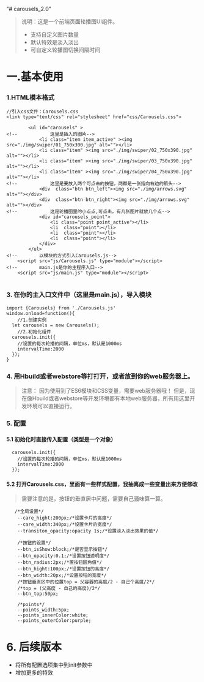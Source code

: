 "# carousels_2.0" 
>说明：这是一个前端页面轮播图UI组件。
> * 支持自定义图片数量
> * 默认特效是淡入淡出
> * 可自定义轮播图切换间隔时间
>

# 一.基本使用
### 1.HTML模本格式
````
//引入css文件：Carousels.css
<link type="text/css" rel="stylesheet" href="css/Carousels.css">
````

````
		<ul id="carousels" >
<!--			这里是插入的图片-->
			<li class="item item_active" ><img src="./img/swiper/01_750x390.jpg" alt=""></li>
			<li class="item" ><img src="./img/swiper/02_750x390.jpg" alt=""></li>
			<li class="item" ><img src="./img/swiper/03_750x390.jpg" alt=""></li>
			<li class="item" ><img src="./img/swiper/04_750x390.jpg" alt=""></li>
<!--			这里是要放入两个可点击的按钮，两都是一张指向右边的箭头-->
			<div  class="btn btn_left"><img src="./img/arrows.svg" alt=""></div>
			<div  class="btn btn_right"><img src="./img/arrows.svg" alt=""></div>
<!--			这是轮播图里的小点点,可点击，有几张图片就放几个点-->
			<div id="carousels_point">
				<li class="point point_active"></li>
				<li  class="point"></li>
				<li  class="point"></li>
				<li  class="point"></li>
			</div>
		</ul>
<!--		以模块的方式引入Carousels.js-->
	<script src="js/Carousels.js" type="module"></script>
<!--		main.js是你的主程序入口-->
	<script src="js/main.js" type="module"></script>
	
````
### 3. 在你的主入口文件中（这里是main.js），导入模块
````
import {Carousels} from './Carousels.js'
window.onload=function(){
    //1.创建实例
  let carousels = new Carousels();
    //2.初始化组件
  carousels.init({
    //设置的每次轮播的间隔，单位ms，默认是1000ms
    intervalTime:2000
  });
}
````
### 4. 用Hbuild或者webstore等打打开，或者放到你的web服务器上。
> 注意： 因为使用到了ES6模块和CSS变量，需要web服务器哦！
>但是，现在像Hbuild或者webstore等开发环境都有本地web服务器，所有用这里开发环境可以直接运行。

### 5. 配置
#### 5.1 初始化时直接传入配置（类型是一个对象）
````
  carousels.init({
    //设置的每次轮播的间隔，单位ms，默认是1000ms
    intervalTime:2000
  });
````
#### 5.2 打开Carousels.css，里面有一些样式配置，我抽离成一些变量出来方便修改
> 需要注意的是，按钮的垂直居中问题，需要自己骚味算一算。
````
   /*全局设置*/
    --care_hight:200px;/*设置卡片的高度*/
    --care_width:340px;/*设置卡片的宽度*/
    --transiton_opacity:opacity 1s;/*设置淡入淡出效果的值*/

    /*按钮的设置*/
    --btn_isShow:block;/*是否显示按钮*/
    --btn_opacity:0.1;/*设置按钮透明度*/
    --btn_radius:2px;/*置按钮圆角值*/
    --btn_hight:100px;/*设置按钮的高度*/
    --btn_width:20px;/*设置按钮的宽度*/
    /*按钮垂直区中的位置top = 父容器的高度/2 - 自己个高度/2*/
    /*top = (父高度 - 自己的高度)/2*/
    --btn_top:50px;

    /*points*/
    --points_width:5px;
    --points_innerColor:white;
    --points_outerColor:purple;
````
# 6. 后续版本
* 将所有配置选项集中到init参数中
* 增加更多的特效